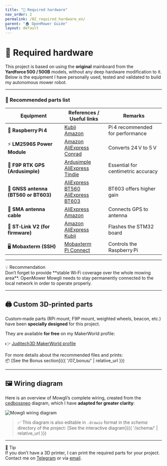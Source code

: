```yaml
---
title: "🧰 Required hardware"
nav_order: 2
permalink: /02_required_hardware_en/
parent: "🏠 OpenMower Guide"
layout: default
---
```


# 🧰 Required hardware

This project is based on using the **original** mainboard from the **Yardforce 500 / 500B** models, without any deep hardware modification to it. Below is the equipment I have personally used, tested and validated to build my autonomous mower robot.

---

### 🧰 Recommended parts list

| Equipment | References / Useful links | Remarks |
|-----------|----------------------------|-----------|
| 🧠 **Raspberry Pi 4** | [Kubii](https://www.kubii.com/fr/370-raspberry-pi-4-pi-400/)<br>[Amazon](https://amzn.eu/d/hwgFRWU) | Pi 4 recommended for performance |
| ⚡ **LM2596S Power Module** | [Amazon](https://amzn.eu/d/jhNev6j)<br>[AliExpress](https://fr.aliexpress.com/item/32991657981.html)<br>[Conrad](https://www.conrad.fr/) | Converts 24 V to 5 V |
| 📡 **F9P RTK GPS (Ardusimple)** | [Ardusimple](https://fr.ardusimple.com/product/simplertk2b/?attribute_pa_header-options=without-headers)<br>[AliExpress](https://fr.aliexpress.com/item/1005004690761874.html)<br>[Tindie](https://www.tindie.com/) | Essential for centimetric accuracy |
| 📶 **GNSS antenna (BT560 or BT603)** | [AliExpress BT560](https://fr.aliexpress.com/item/32991527632.html)<br>[AliExpress BT603](https://fr.aliexpress.com/item/32991527632.html) | BT603 offers higher gain |
| 🔌 **SMA antenna cable** | [AliExpress](https://fr.aliexpress.com/item/1005004690761874.html)<br>[Amazon](https://www.amazon.fr/) | Connects GPS to antenna |
| 🔗 **ST‑Link V2 (for firmware)** | [Amazon](https://www.amazon.fr/)<br>[AliExpress](https://fr.aliexpress.com/)<br>[Kubii](https://www.kubii.fr/) | Flashes the STM32 board |
| 🖥️ **Mobaxterm (SSH)** | [Mobaxterm](https://mobaxterm.mobatek.net/download-home-edition.html)<br>[Pi Connect](https://connect.raspberrypi.com) | Controls the Raspberry Pi |

---

<div class="alert-orange">
  <div class="alert-title">💡 Recommendation</div>
  Don’t forget to provide **stable Wi‑Fi coverage over the whole mowing area**. OpenMower Mowgli needs to stay permanently connected to the local network in order to operate properly.
</div>

---

## 🖨️ Custom 3D‑printed parts

Custom‑made parts (RPi mount, F9P mount, weighted wheels, beacon, etc.) have been **specially designed** for this project.

They are available **for free** on my MakerWorld profile:

👉 [Juditech3D MakerWorld profile](https://makerworld.com/en/@juditech3d)

For more details about the recommended files and prints:  
📦 [See the Bonus section]({{ '/07_bonus/' | relative_url }})

---

## 🖼️ Wiring diagram

Here is an overview of Mowgli’s complete wiring, created from the <a href="https://github.com/cedbossneo/mowgli-docker" target="_blank">cedbossneo</a> diagram, which I have **adapted for greater clarity**:

![Mowgli wiring diagram](../images/Diagramme%20sans%20nom.drawio.png)

> ✅ This diagram is also editable in `.drawio` format in the *schema* directory of the project: [See the interactive diagram]({{ '/schema/' | relative_url }})

---

<div class="alert-green">
  <div class="alert-title">🧠 Tip</div>
  If you don’t have a 3D printer, I can print the required parts for your project. Contact me on <a href="https://t.me/+mOlwROGsP3AyYTlk" target="_blank">Telegram</a> or via <a href="mailto:juditech3d@gmail.com">email</a>.
</div>
